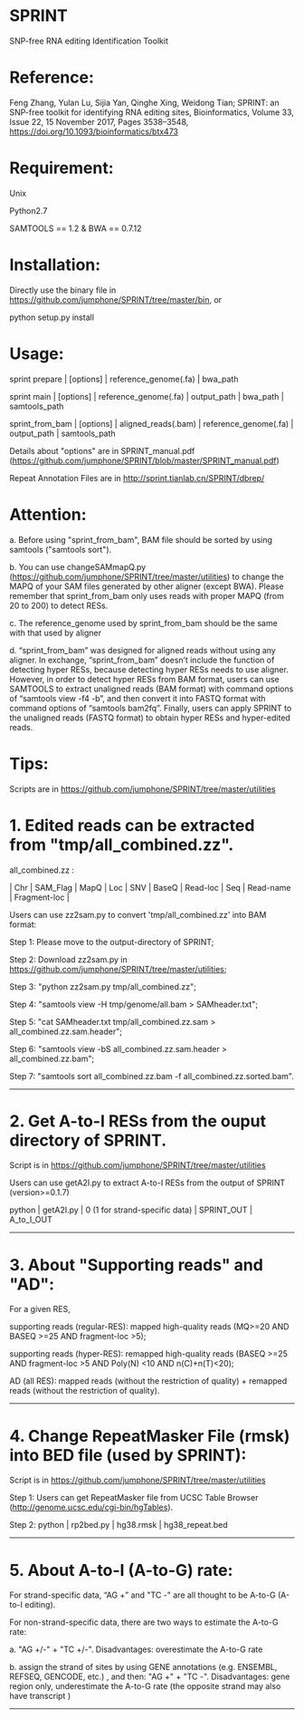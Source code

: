 # SPRINT
SNP-free RNA editing Identification Toolkit

# Reference:
Feng Zhang, Yulan Lu, Sijia Yan, Qinghe Xing, Weidong Tian; SPRINT: an SNP-free toolkit for identifying RNA editing sites, Bioinformatics, Volume 33, Issue 22, 15 November 2017, Pages 3538–3548, https://doi.org/10.1093/bioinformatics/btx473

# Requirement:
Unix

Python2.7

SAMTOOLS == 1.2 & BWA == 0.7.12

# Installation:
Directly use the binary file in https://github.com/jumphone/SPRINT/tree/master/bin, or

python setup.py install

# Usage:

sprint prepare |  [options]  | reference_genome(.fa) | bwa_path



sprint main  |  [options]  |  reference_genome(.fa) |   output_path  |  bwa_path  |  samtools_path



sprint_from_bam  |  [options]  |  aligned_reads(.bam)  |  reference_genome(.fa)  |  output_path  |  samtools_path


Details about "options" are in SPRINT_manual.pdf (https://github.com/jumphone/SPRINT/blob/master/SPRINT_manual.pdf)

Repeat Annotation Files are in http://sprint.tianlab.cn/SPRINT/dbrep/

# Attention:  

a. Before using "sprint_from_bam", BAM file should be sorted by using samtools ("samtools sort"). 

b. You can use changeSAMmapQ.py (https://github.com/jumphone/SPRINT/tree/master/utilities) to change the MAPQ of your SAM files generated by other aligner (except BWA). Please remember that sprint_from_bam only uses reads with proper MAPQ (from 20 to 200) to detect RESs.

c. The reference_genome used by sprint_from_bam should be the same with that used by aligner

d. “sprint_from_bam” was designed for aligned reads without using any aligner. In exchange, “sprint_from_bam” doesn’t include the function of detecting hyper RESs, because detecting hyper RESs needs to use aligner. However, in order to detect hyper RESs from BAM format, users can use SAMTOOLS to extract unaligned reads (BAM format) with command options of “samtools view -f4 -b”, and then convert it into FASTQ format with command options of “samtools bam2fq”. Finally, users can apply SPRINT to the unaligned reads (FASTQ format) to obtain hyper RESs and hyper-edited reads.


# Tips:

Scripts are in https://github.com/jumphone/SPRINT/tree/master/utilities

# 1. Edited reads can be extracted from "tmp/all_combined.zz".

all_combined.zz :

| Chr | SAM_Flag | MapQ | Loc | SNV | BaseQ | Read-loc | Seq | Read-name | Fragment-loc |

Users can use zz2sam.py to convert 'tmp/all_combined.zz' into BAM format: 

Step 1:  Please move to the output-directory of SPRINT;

Step 2:  Download zz2sam.py in https://github.com/jumphone/SPRINT/tree/master/utilities;

Step 3: "python zz2sam.py tmp/all_combined.zz";

Step 4: "samtools view -H tmp/genome/all.bam > SAMheader.txt";

Step 5: "cat SAMheader.txt tmp/all_combined.zz.sam > all_combined.zz.sam.header";

Step 6: "samtools view -bS all_combined.zz.sam.header > all_combined.zz.bam";

Step 7: "samtools sort all_combined.zz.bam -f all_combined.zz.sorted.bam".

________________________

# 2. Get A-to-I RESs from the ouput directory of SPRINT.

Script is in https://github.com/jumphone/SPRINT/tree/master/utilities

Users can use getA2I.py to extract A-to-I RESs from the output of SPRINT (version>=0.1.7)

python   |  getA2I.py   |  0 (1 for strand-specific data)   |  SPRINT_OUT   |   A_to_I_OUT

________________________

# 3. About "Supporting reads" and "AD":

For a given RES,

supporting reads (regular-RES): mapped high-quality reads (MQ>=20 AND BASEQ >=25 AND fragment-loc >5);

supporting reads (hyper-RES): remapped high-quality reads (BASEQ >=25 AND fragment-loc >5 AND Poly(N) <10 AND n(C)+n(T)<20);

AD (all RES): mapped reads (without the restriction of quality) + remapped reads (without the restriction of quality).
________________________

# 4. Change RepeatMasker File (rmsk) into BED file (used by SPRINT):

Script is in https://github.com/jumphone/SPRINT/tree/master/utilities

Step 1:  Users can get RepeatMasker file from UCSC Table Browser (http://genome.ucsc.edu/cgi-bin/hgTables).

Step 2: python  | rp2bed.py  |  hg38.rmsk  |  hg38_repeat.bed

________________________

# 5. About A-to-I (A-to-G) rate:

For strand-specific data, “AG +” and "TC -"  are all thought to be A-to-G (A-to-I editing). 

For non-strand-specific data, there are two ways to estimate the A-to-G rate:

a. "AG +/-" + "TC +/-". Disadvantages: overestimate the A-to-G rate

b. assign the strand of sites by using GENE annotations (e.g. ENSEMBL, REFSEQ, GENCODE, etc.) , and then: "AG +" + "TC -".  Disadvantages: gene region only, underestimate the A-to-G rate (the opposite strand may also have transcript )
________________________
